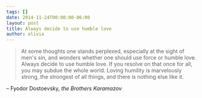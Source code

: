 ```yaml
---
tags: []
date: 2014-11-24T00:00:00-06:00
layout: post
title: Always decide to use humble love
author: olivia
---
```


> At some thoughts one stands perplexed, especially at the sight of men's sin, and wonders whether one should use force or humble love. Always decide to use humble love. If you resolve on that once for all, you may subdue the whole world. Loving humility is marvelously strong, the strongest of all things, and there is nothing else like it.

– Fyodor Dostoevsky, _the Brothers Karamazov_
